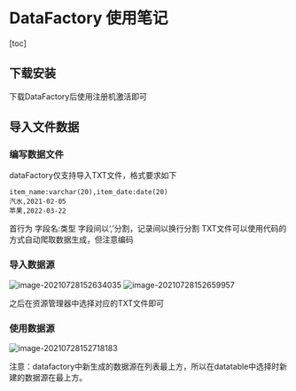 # DataFactory 使用笔记
[toc]
## 下载安装
下载DataFactory后使用注册机激活即可
## 导入文件数据
### 编写数据文件
dataFactory仅支持导入TXT文件，格式要求如下
```
item_name:varchar(20),item_date:date(20)
汽水,2021-02-05
苹果,2022-03-22
```
首行为  字段名:类型
字段间以‘,’分割，记录间以换行分割
TXT文件可以使用代码的方式自动爬取数据生成，但注意编码
### 导入数据源
![image-20210728152634035](D:\MarkDownFile\IMG\image-20210728152634035.png)
![image-20210728152659957](D:\MarkDownFile\IMG\image-20210728152659957.png)

之后在资源管理器中选择对应的TXT文件即可
### 使用数据源
![image-20210728152718183](D:\MarkDownFile\IMG\image-20210728152718183.png)

注意：datafactory中新生成的数据源在列表最上方，所以在datatable中选择时新建的数据源在最上方。